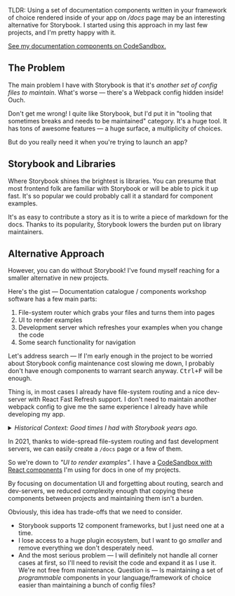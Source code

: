 <BoxedText>

TLDR: Using a set of documentation components written in your framework of
choice rendered inside of your app on _/docs_ page may be an interesting
alternative for Storybook. I started using this approach in my last few
projects, and I'm pretty happy with it.

[See my documentation components on CodeSandbox.][sandbox]

</BoxedText>

[sandbox]:
  https://codesandbox.io/s/documentation-components-example-dm1vl?file=/pages/index.tsx

## The Problem

The main problem I have with Storybook is that it's _another set of config
files to maintain_. What's worse — there's a Webpack config hidden inside!
Ouch.

Don't get me wrong! I quite like Storybook, but I'd put it in "tooling that
sometimes breaks and needs to be maintained" category. It's a huge tool. It
has tons of awesome features — a huge surface, a multiplicity of choices.

But do you really need it when you're trying to launch an app?

## Storybook and Libraries

Where Storybook shines the brightest is libraries. You can presume that most
frontend folk are familiar with Storybook or will be able to pick it up
fast. It's so popular we could probably call it a standard for component
examples.

It's as easy to contribute a story as it is to write a piece of markdown for
the docs. Thanks to its popularity, Storybook lowers the burden put on
library maintainers.

## Alternative Approach

However, you can do without Storybook! I've found myself reaching for a
smaller alternative in new projects.

Here's the gist — Documentation catalogue / components workshop software has
a few main parts:

1. File-system router which grabs your files and turns them into pages
2. UI to render examples
3. Development server which refreshes your examples when you change the code
4. Some search functionality for navigation

Let's address search — If I'm early enough in the project to be worried
about Storybook config maintenance cost slowing me down, I probably don't
have enough components to warrant search anyway. <Kbd>Ctrl+F</Kbd> will be
enough.

Thing is, in most cases I already have file-system routing and a nice
dev-server with React Fast Refresh support. I don't need to maintain another
webpack config to give me the same experience I already have while
developing my app.

<details>
<summary>
  <i>Historical Context: Good times I had with Storybook years ago.</i>
</summary>

A lifetime ago, I used to work on a sizeable legacy codebase and wait for 4
seconds or more for the app to reload. Then I had to and reproduce the state
I was in if it wasn't possible to hardcode it. — Storybook's stories solve
this problem elegantly.

Until we eventually migrated from [Brunch](https://brunch.io/) to Webpack
and configured `react-hot-loader`, Storybook was my safe haven for
UI-focused tasks, and thanks to it a migration from jQuery to React went
like a breeze.

Months later, when our SPA grew even more, and Flow compilation times got
slow, Storybook was a huge help in onboarding new engineers in the team and
getting them started quickly.

</details>

In 2021, thanks to wide-spread file-system routing and fast development
servers, we can easily create a `/docs` page or a few of them.

So we're down to _"UI to render examples"_. I have a [CodeSandbox with React
components][sandbox] I'm using for docs in one of my projects.

By focusing on documentation UI and forgetting about routing, search and
dev-servers, we reduced complexity enough that copying these components
between projects and maintaining them isn't a burden.

Obviously, this idea has trade-offs that we need to consider.

- Storybook supports 12 component frameworks, but I just need one at a time.
- I lose access to a huge plugin ecosystem, but I want to go _smaller_ and
  remove everything we don't desperately need.
- And the most serious problem — I will definitely not handle all corner
  cases at first, so I'll need to revisit the code and expand it as I use
  it. We're not free from maintenance. Question is — Is maintaining a set of
  _programmable_ components in your language/framework of choice easier than
  maintaining a bunch of config files?
